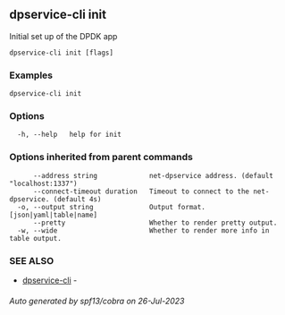 ## dpservice-cli init

Initial set up of the DPDK app

```
dpservice-cli init [flags]
```

### Examples

```
dpservice-cli init
```

### Options

```
  -h, --help   help for init
```

### Options inherited from parent commands

```
      --address string             net-dpservice address. (default "localhost:1337")
      --connect-timeout duration   Timeout to connect to the net-dpservice. (default 4s)
  -o, --output string              Output format. [json|yaml|table|name]
      --pretty                     Whether to render pretty output.
  -w, --wide                       Whether to render more info in table output.
```

### SEE ALSO

* [dpservice-cli](dpservice-cli.md)	 - 

###### Auto generated by spf13/cobra on 26-Jul-2023
